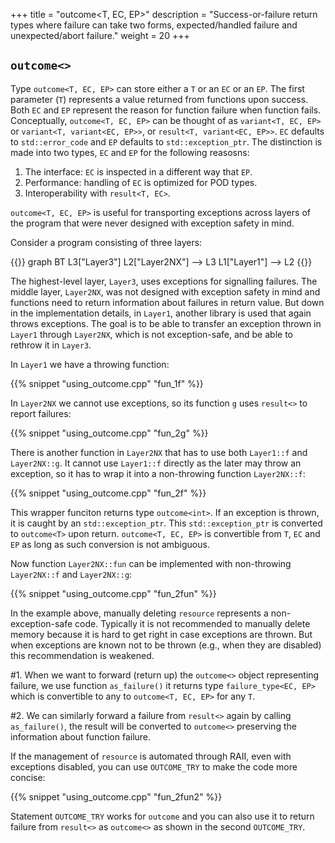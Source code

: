 +++
title = "outcome<T, EC, EP>"
description = "Success-or-failure return types where failure can take two forms, expected/handled failure and unexpected/abort failure."
weight = 20
+++

## `outcome<>`

Type `outcome<T, EC, EP>` can store either a `T` or an `EC` or an `EP`.
The first parameter (`T`) represents a value returned from functions upon success.
Both `EC` and `EP` represent the reason for function failure when function fails.
Conceptually, `outcome<T, EC, EP>` can be thought of as `variant<T, EC, EP>` or `variant<T, variant<EC, EP>>`, or `result<T, variant<EC, EP>>`.
`EC` defaults to `std::error_code` and `EP` defaults to `std::exception_ptr`. The distinction is made into two types, `EC` and `EP` for the following reasosns:

1. The interface: `EC` is inspected in a different way that `EP`.
2. Performance: handling of `EC` is optimized for POD types.
3. Interoperability with `result<T, EC>`.


`outcome<T, EC, EP>` is useful for transporting exceptions across layers of the program that were never designed with exception safety in mind.

Consider a program consisting of three layers:

{{<mermaid>}}
graph BT
    L3["Layer3"]
    L2["Layer2NX"] --> L3
    L1["Layer1"] --> L2
{{</mermaid>}}
  
The highest-level layer, `Layer3`, uses exceptions for signalling failures. The middle layer, `Layer2NX`,
was not designed with exception safety in mind and functions need to return information about failures in return value.
But down in the implementation details, in `Layer1`, another library is used that again throws exceptions. The goal is
to be able to transfer an exception thrown in `Layer1` through `Layer2NX`, which is not exception-safe, and be able to rethrow it in `Layer3`.

In `Layer1` we have a throwing function:

{{% snippet "using_outcome.cpp" "fun_1f" %}}  

In `Layer2NX` we cannot use exceptions, so its function `g` uses `result<>` to report failures:

{{% snippet "using_outcome.cpp" "fun_2g" %}} 

There is another function in `Layer2NX` that has to use both `Layer1::f` and `Layer2NX::g`.
It cannot use `Layer1::f` directly as the later may throw an exception, so it has to wrap it into a non-throwing function `Layer2NX::f`:

{{% snippet "using_outcome.cpp" "fun_2f" %}}

This wrapper funciton returns type `outcome<int>`. If an exception is thrown, it is caught by an `std::exception_ptr`. This `std::exception_ptr` is converted to `outcome<T>` upon return.
`outcome<T, EC, EP>` is convertible from `T`, `EC` and `EP` as long as such conversion is not ambiguous.


Now function `Layer2NX::fun` can be implemented with non-throwing `Layer2NX::f` and `Layer2NX::g`:

{{% snippet "using_outcome.cpp" "fun_2fun" %}}

In the example above, manually deleting `resource` represents a non-exception-safe code.
Typically it is not recommended to manually delete memory because it is hard to get right in case exceptions are thrown.
But when exceptions are known not to be thrown (e.g., when they are disabled) this recommendation is weakened.

#1. When we want to forward (return up) the `outcome<>` object representing failure, we use function `as_failure()` it returns type `failure_type<EC, EP>` which is convertible to any to `outcome<T, EC, EP>` for any `T`.

#2. We can similarly forward a failure from `result<>` again by calling `as_failure()`, the result will be converted to `outcome<>` preserving the information about function failure.

If the management of `resource` is automated through RAII, even with exceptions disabled, you can use `OUTCOME_TRY` to make the code more concise:

{{% snippet "using_outcome.cpp" "fun_2fun2" %}}  

Statement `OUTCOME_TRY` works for `outcome` and you can also use it to return failure from `result<>` as `outcome<>` as shown in the second `OUTCOME_TRY`.
